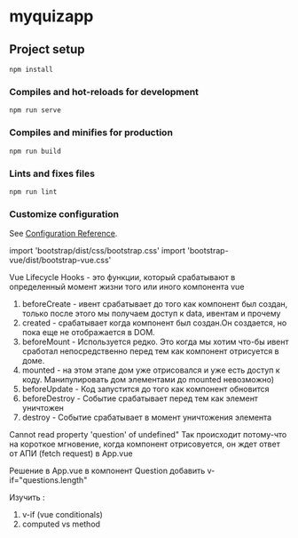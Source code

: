 # myquizapp

## Project setup
```
npm install
```

### Compiles and hot-reloads for development
```
npm run serve
```

### Compiles and minifies for production
```
npm run build
```

### Lints and fixes files
```
npm run lint
```

### Customize configuration
See [Configuration Reference](https://cli.vuejs.org/config/).


import 'bootstrap/dist/css/bootstrap.css'
import 'bootstrap-vue/dist/bootstrap-vue.css'

Vue Lifecycle Hooks - это функции, который срабатывают в определенный момент жизни
того или иного компонента vue

1) beforeCreate - ивент срабатывает до того как компонент был создан, только после этого мы получаем доступ к data, ивентам и прочему
2) created - срабатывает когда компонент был создан.Он создается, но пока еще не отображается в DOM.
3) beforeMount - Используется редко. Это когда мы хотим что-бы ивент сработал непосредственно перед тем как компонент отрисуется в доме.
4) mounted - на этом этапе дом уже отрисовался и уже есть доступ к коду. Манипулировать дом элементами до mounted невозможно) 
5) beforeUpdate - Код запустится до того как компонент обновится
6) beforeDestroy - Событие срабатывает перед тем как элемент уничтожен
7) destroy - Событие срабатывает в момент уничтожения элемента

Cannot read property 'question' of undefined"
Так происходит потому-что на короткое мгновение, когда компонент отрисовуется, он ждет ответ от АПИ (fetch request) в App.vue

Решение в App.vue в компонент Question добавить v-if="questions.length"

Изучить :
1) v-if (vue conditionals)
2) computed vs method 

